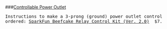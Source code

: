 ###[Controllable Power Outlet](https://www.sparkfun.com/tutorials/119)
<pre>
Instructions to make a 3-prong (ground) power outlet control 
ordered: <a href=(https://www.sparkfun.com/products/13815)>SparkFun Beefcake Relay Control Kit (Ver. 2.0)</a>  $7.95
</pre>
